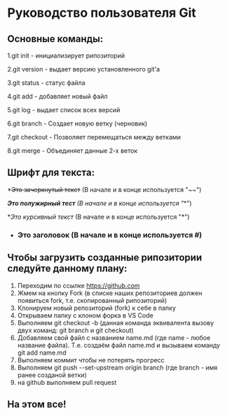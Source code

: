 # Руководство пользователя Git
## Основные команды:
1.git init - инициализирует рипозиторий

2.git version - выдает версию установленного git'а

3.git status - статус файла

4.git add - добавляет новый файл

5.git log - выдает список всех версий

6.git branch - Создает новую ветку (черновик)

7.git checkout - Позволяет перемещаться между ветками

8.git merge - Объединяет данные 2-х веток
## Шрифт для текста:
*~~Это зачеркнутый текст~~ (В начале и в конце используется "~~")

***Это полужирный тест** (В начале и в конце используется "**")

**Это курсивный текст* (В начале и в конце используется "*")

* ### Это заголовок (В начале и в конце используется #)

## Чтобы загрузить созданные рипозитории следуйте данному плану:
 1. Переходим по ссылке https://github.com
2. Жмем на кнопку Fork (в списке наших репозиториев должен появиться fork, т.е. скопированный рипозиторий)
3. Клонируем новый репозиторий  (fork) к себе в папку
4. Открываем папку с клоном форка в VS Code
5. Выполняем git checkout -b (данная команда эквивалента вызову двух команд: git branch и git checkout)
6. Добавляем свой файл с названием name.md (где name - любое название файла). Т.е. создаём файл name.md и вызываем команду git add name.md
8. Выполняем коммит чтобы не потерять прогресс
9. Выполняем git push --set-upstream origin branch (где branch - имя ранее созданой ветки)
10. на github выполняем pull request

## На этом все!